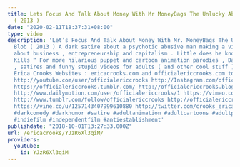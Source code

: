 ```yaml
---
title: Lets Focus And Talk About Money With Mr MoneyBags The Unlucky Abusive Blob
  ( 2013 )
date: "2020-02-11T18:37:31+08:00"
type: video
description: 'Let’s Focus And Talk About Money With Mr. MoneyBags The Unlucky Abusive
  Blob ( 2013 ) A dark satire about a psychotic abusive man making a video talking
  about business , entrepreneurship and capitalism . Little does he know that “ Capitalism
  Kills “ For more hilarious puppet and cartoon animation parodies , Dark Comedy humor
  , satires and funny stupid videos for adults ( and other cool stuff )visit The Official
  Erica Crooks Websites : ericacrooks.com and officialericcrooks.com today ! http://facebook.com/officialericcrooks
  http://youtube.com/user/officialericcrooks http://Instagram.com/officialericcrooks/
  https://officialericcrooks.tumblr.com/ http://officialericcrooks.blogspot.com/ http://officialericcrooks.newgrounds.com/follow
  http://www.dailymotion.com/user/officialericcrooks/1 https://vimeo.com/officialericcrooks
  http://www.tumblr.com/follow/officialericcrooks http://officialericcrooks.newgrounds.com
  https://vine.co/u/1257143407999610880 http://twitter.com/crooks_erica #ericacrooks
  #darkcomedy #darkhumor #satire #adultanimation #adultcartoons #adultpuppetry #adultpuppetshow
  #indiefilm #independentfilm #antiestablishment'
publishdate: "2018-10-01T13:27:33.000Z"
url: /ericacrooks/YJzR6Xl3qiM/
providers:
  youtube:
    id: YJzR6Xl3qiM
---
```

